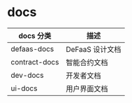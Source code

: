 # docs

| docs 分类     | 描述            |
| ------------- | --------------- |
| defaas-docs   | DeFaaS 设计文档 |
| contract-docs | 智能合约文档    |
| dev-docs      | 开发者文档      |
| ui-docs       | 用户界面文档    |

